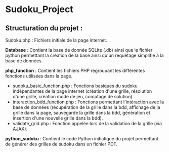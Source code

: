 # Sudoku_Project

## Structuration du projet :

Sudoku.php : Fichiers initiale de la page internet.

**Database** :
Contient la base de donnée SQLite (.db) ainsi que le fichier python permettant la création de la base ainsi qu'un requêtage simplifié à la base de données.

**php_function** :
Contient les fichiers PHP regroupant les différentes fonctions utilisées dans la page.

* sudoku_basic_function.php : Fonctions basiques du sudoku indépendantes de la page internet (création d'une grille, résolution d'une grille, création mode de jeu, comptage de solution).
* interaction_bdd_function.php : Fonctions permettant l'intéraction avec la base de données (récupération de la grille dans la bdd, affichage de la grille dans la page, sauvegarde la grille dans la bdd, génération et insertion d'une nouvelle grille dans la bdd).
* validate_grid.php : Fonction appelée lors de la validation de la grille (via AJAX).

**python_sudoku** :
Contient le code Python initiatique du projet permettant de générer des grilles de sudoku dans un fichier PDF. 

